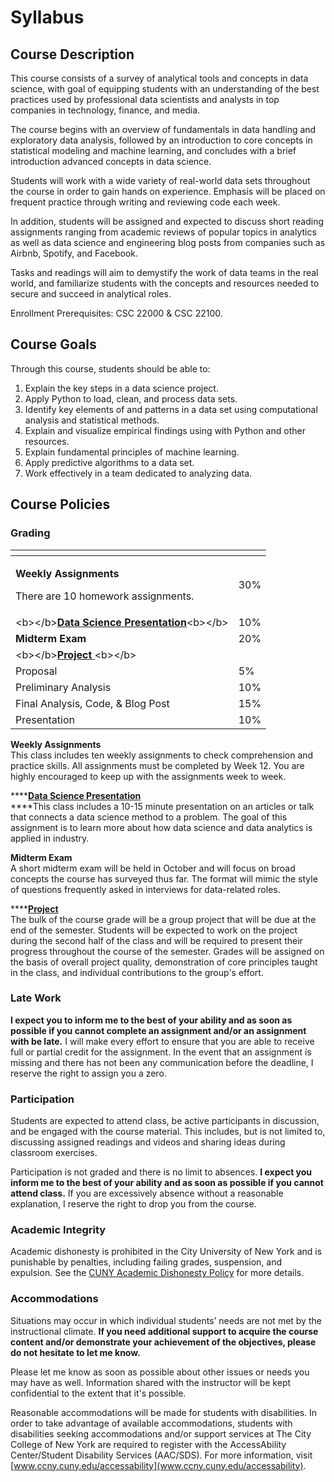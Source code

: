 # Syllabus

## Course Description

This course consists of a survey of analytical tools and concepts in data science, with goal of equipping students with an understanding of the best practices used by professional data scientists and analysts in top companies in technology, finance, and media. 

The course begins with an overview of fundamentals in data handling and exploratory data analysis, followed by an introduction to core concepts in statistical modeling and machine learning, and concludes with a brief introduction advanced concepts in data science.

Students will work with a wide variety of real-world data sets throughout the course in order to gain hands on experience. Emphasis will be placed on frequent practice through writing and reviewing code each week. 

In addition, students will be assigned and expected to discuss short reading assignments ranging from academic reviews of popular topics in analytics as well as data science and engineering blog posts from companies such as Airbnb, Spotify, and Facebook.

Tasks and readings will aim to demystify the work of data teams in the real world, and familiarize students with the concepts and resources needed to secure and succeed in analytical roles. 

Enrollment Prerequisites: CSC 22000 & CSC 22100.

## Course Goals

Through this course, students should be able to:

1. Explain the key steps in a data science project.
2. Apply Python to load, clean, and process data sets.
3. Identify key elements of and patterns in a data set using computational analysis and statistical methods. 
4.  Explain and visualize empirical findings using with Python and other resources.
5. Explain fundamental principles of machine learning.
6. Apply predictive algorithms to a data set.
7. Work effectively in a team dedicated to analyzing data. 

## Course Policies

### **Grading**

<table>
  <thead>
    <tr>
      <th style="text-align:left"></th>
      <th style="text-align:left"></th>
    </tr>
  </thead>
  <tbody>
    <tr>
      <td style="text-align:left">
        <p><b>Weekly Assignments</b>
        </p>
        <p>There are 10 homework assignments.</p>
      </td>
      <td style="text-align:left">30%</td>
    </tr>
    <tr>
      <td style="text-align:left">&lt;b&gt;&lt;/b&gt;<a href="presentations.md"><b>Data Science Presentation</b></a>&lt;b&gt;&lt;/b&gt;</td>
      <td
      style="text-align:left">10%</td>
    </tr>
    <tr>
      <td style="text-align:left"><b>Midterm Exam</b>
      </td>
      <td style="text-align:left">20%</td>
    </tr>
    <tr>
      <td style="text-align:left">&lt;b&gt;&lt;/b&gt;<a href="final-project.md"><b>Project </b></a>&lt;b&gt;&lt;/b&gt;</td>
      <td
      style="text-align:left"></td>
    </tr>
    <tr>
      <td style="text-align:left">Proposal</td>
      <td style="text-align:left">5%</td>
    </tr>
    <tr>
      <td style="text-align:left">Preliminary Analysis</td>
      <td style="text-align:left">10%</td>
    </tr>
    <tr>
      <td style="text-align:left">Final Analysis, Code, &amp; Blog Post</td>
      <td style="text-align:left">15%</td>
    </tr>
    <tr>
      <td style="text-align:left"><b>    </b>Presentation</td>
      <td style="text-align:left">10%</td>
    </tr>
  </tbody>
</table>

**Weekly Assignments**  
This class includes ten weekly assignments to check comprehension and practice skills. All assignments must be completed by Week 12. You are highly encouraged to keep up with the assignments week to week.

\*\*\*\*[**Data Science Presentation**](presentations.md)  
****This class includes a 10-15 minute presentation on an articles or talk that connects a data science method to a problem. The goal of this assignment is to learn more about how data science and data analytics is applied in industry.

**Midterm Exam**   
A short midterm exam will be held in October and will focus on broad concepts the course has surveyed thus far. The format will mimic the style of questions frequently asked in interviews for data-related roles. 

\*\*\*\*[**Project**](final-project.md)  
The bulk of the course grade will be a group project that will be due at the end of the semester. Students will be expected to work on the project during the second half of the class and will be required to present their progress throughout the course of the semester. Grades will be assigned on the basis of overall project quality, demonstration of core principles taught in the class, and individual contributions to the group's effort. 

### **Late Work**

**I expect you to inform me to the best of your ability and as soon as possible if you cannot complete an assignment and/or an assignment with be late.** I will make every effort to ensure that you are able to receive full or partial credit for the assignment. In the event that an assignment is missing and there has not been any communication before the deadline, I reserve the right to assign you a zero.

### **Participation**

Students are expected to attend class, be active participants in discussion, and be engaged with the course material. This includes, but is not limited to, discussing assigned readings and videos and sharing ideas during classroom exercises.

Participation is not graded and there is no limit to absences. **I expect you inform me to the best of your ability and as soon as possible if you cannot attend class.** If you are excessively absence without a reasonable explanation, I reserve the right to drop you from the course.

### **Academic Integrity**

Academic dishonesty is prohibited in the City University of New York and is punishable by penalties, including failing grades, suspension, and expulsion. See the [CUNY Academic Dishonesty Policy](https://www.cuny.edu/about/administration/offices/legal-affairs/policies-resources/academic-integrity-policy/) for more details.

### Accommodations

Situations may occur in which individual students’ needs are not met by the instructional climate. **If you need additional support to acquire the course content and/or demonstrate your achievement of the objectives, please do not hesitate to let me know.** 

Please let me know as soon as possible about other issues or needs you may have as well. Information shared with the instructor will be kept confidential to the extent that it's possible.

Reasonable accommodations will be made for students with disabilities. In order to take advantage of available accommodations, students with disabilities seeking accommodations and/or support services at The City College of New York are required to register with the AccessAbility Center/Student Disability Services \(AAC/SDS\). For more information, visit [www.ccny.cuny.edu/accessability](www.ccny.cuny.edu/accessability).

